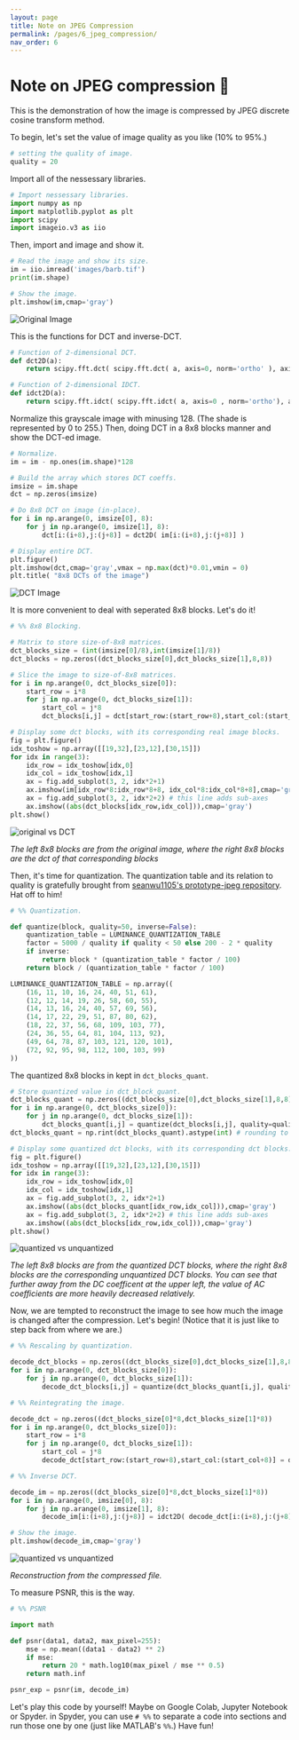 ```yaml
---
layout: page
title: Note on JPEG Compression
permalink: /pages/6_jpeg_compression/
nav_order: 6
---
```


# Note on JPEG compression :maple_leaf:

This is the demonstration of how the image is compressed by JPEG discrete cosine transform method.

To begin, let's set the value of image quality as you like (10% to 95%.)

```python
# setting the quality of image.
quality = 20
```

Import all of the nessessary libraries.

```python
# Import nessessary libraries.
import numpy as np
import matplotlib.pyplot as plt
import scipy
import imageio.v3 as iio
```

Then, import and image and show it.

```python
# Read the image and show its size.
im = iio.imread('images/barb.tif')
print(im.shape)  

# Show the image.
plt.imshow(im,cmap='gray')
```

![Original Image](barb_original.png)

This is the functions for DCT and inverse-DCT.

```python
# Function of 2-dimensional DCT.
def dct2D(a):
    return scipy.fft.dct( scipy.fft.dct( a, axis=0, norm='ortho' ), axis=1, norm='ortho' )

# Function of 2-dimensional IDCT.
def idct2D(a):
    return scipy.fft.idct( scipy.fft.idct( a, axis=0 , norm='ortho'), axis=1 , norm='ortho')
```

Normalize this grayscale image with minusing 128. (The shade is represented by 0 to 255.) Then, doing DCT in a 8x8 blocks manner and show the DCT-ed image.

```python
# Normalize.
im = im - np.ones(im.shape)*128

# Build the array which stores DCT coeffs.
imsize = im.shape
dct = np.zeros(imsize)

# Do 8x8 DCT on image (in-place).
for i in np.arange(0, imsize[0], 8):
    for j in np.arange(0, imsize[1], 8):
        dct[i:(i+8),j:(j+8)] = dct2D( im[i:(i+8),j:(j+8)] )

# Display entire DCT.
plt.figure()
plt.imshow(dct,cmap='gray',vmax = np.max(dct)*0.01,vmin = 0)
plt.title( "8x8 DCTs of the image")
```

![DCT Image](barb_dct.png)

It is more convenient to deal with seperated 8x8 blocks. Let's do it!

```python
# %% 8x8 Blocking.

# Matrix to store size-of-8x8 matrices.
dct_blocks_size = (int(imsize[0]/8),int(imsize[1]/8))
dct_blocks = np.zeros((dct_blocks_size[0],dct_blocks_size[1],8,8))

# Slice the image to size-of-8x8 matrices.
for i in np.arange(0, dct_blocks_size[0]):
    start_row = i*8
    for j in np.arange(0, dct_blocks_size[1]):
        start_col = j*8
        dct_blocks[i,j] = dct[start_row:(start_row+8),start_col:(start_col+8)]

# Display some dct blocks, with its corresponding real image blocks. 
fig = plt.figure()
idx_toshow = np.array([[19,32],[23,12],[30,15]])
for idx in range(3):
    idx_row = idx_toshow[idx,0]
    idx_col = idx_toshow[idx,1]
    ax = fig.add_subplot(3, 2, idx*2+1)
    ax.imshow(im[idx_row*8:idx_row*8+8, idx_col*8:idx_col*8+8],cmap='gray')
    ax = fig.add_subplot(3, 2, idx*2+2) # this line adds sub-axes
    ax.imshow((abs(dct_blocks[idx_row,idx_col])),cmap='gray')
plt.show()
```

![original vs DCT](original_vs_dct.png)

*The left 8x8 blocks are from the original image, where the right 8x8 blocks are the dct of that corresponding blocks*

Then, it's time for quantization. The quantization table and its relation to quality is gratefully brought from [seanwu1105's prototype-jpeg repository](https://github.com/seanwu1105/prototype-jpeg/). Hat off to him!

```python
# %% Quantization.

def quantize(block, quality=50, inverse=False):
    quantization_table = LUMINANCE_QUANTIZATION_TABLE
    factor = 5000 / quality if quality < 50 else 200 - 2 * quality
    if inverse:
        return block * (quantization_table * factor / 100)
    return block / (quantization_table * factor / 100)

LUMINANCE_QUANTIZATION_TABLE = np.array((
    (16, 11, 10, 16, 24, 40, 51, 61),
    (12, 12, 14, 19, 26, 58, 60, 55),
    (14, 13, 16, 24, 40, 57, 69, 56),
    (14, 17, 22, 29, 51, 87, 80, 62),
    (18, 22, 37, 56, 68, 109, 103, 77),
    (24, 36, 55, 64, 81, 104, 113, 92),
    (49, 64, 78, 87, 103, 121, 120, 101),
    (72, 92, 95, 98, 112, 100, 103, 99)
))
```

The quantized 8x8 blocks in kept in `dct_blocks_quant`.

```python
# Store quantized value in dct_block_quant.
dct_blocks_quant = np.zeros((dct_blocks_size[0],dct_blocks_size[1],8,8))
for i in np.arange(0, dct_blocks_size[0]):
    for j in np.arange(0, dct_blocks_size[1]):
        dct_blocks_quant[i,j] = quantize(dct_blocks[i,j], quality=quality)
dct_blocks_quant = np.rint(dct_blocks_quant).astype(int) # rounding to integer.

# Display some quantized dct blocks, with its corresponding dct blocks. 
fig = plt.figure()
idx_toshow = np.array([[19,32],[23,12],[30,15]])
for idx in range(3):
    idx_row = idx_toshow[idx,0]
    idx_col = idx_toshow[idx,1]
    ax = fig.add_subplot(3, 2, idx*2+1)
    ax.imshow((abs(dct_blocks_quant[idx_row,idx_col])),cmap='gray')
    ax = fig.add_subplot(3, 2, idx*2+2) # this line adds sub-axes
    ax.imshow((abs(dct_blocks[idx_row,idx_col])),cmap='gray')
plt.show()
```

![quantized vs unquantized](quantized_vs_unquantized.png)

*The left 8x8 blocks are from the quantized DCT blocks, where the right 8x8 blocks are the corresponding unquantized DCT blocks. You can see that further away from the DC coefficent at the upper left, the value of AC coefficients are more heavily decreased relatively.*

Now, we are tempted to reconstruct the image to see how much the image is changed after the compression. Let's begin! (Notice that it is just like to step back from where we are.)

```python
# %% Rescaling by quantization.

decode_dct_blocks = np.zeros((dct_blocks_size[0],dct_blocks_size[1],8,8)).astype(int)
for i in np.arange(0, dct_blocks_size[0]):
    for j in np.arange(0, dct_blocks_size[1]):
        decode_dct_blocks[i,j] = quantize(dct_blocks_quant[i,j], quality=quality, inverse=True)

# %% Reintegrating the image.

decode_dct = np.zeros((dct_blocks_size[0]*8,dct_blocks_size[1]*8))
for i in np.arange(0, dct_blocks_size[0]):
    start_row = i*8
    for j in np.arange(0, dct_blocks_size[1]):
        start_col = j*8
        decode_dct[start_row:(start_row+8),start_col:(start_col+8)] = decode_dct_blocks[i,j]

# %% Inverse DCT.

decode_im = np.zeros((dct_blocks_size[0]*8,dct_blocks_size[1]*8))
for i in np.arange(0, imsize[0], 8):
    for j in np.arange(0, imsize[1], 8):
        decode_im[i:(i+8),j:(j+8)] = idct2D( decode_dct[i:(i+8),j:(j+8)] )

# Show the image.
plt.imshow(decode_im,cmap='gray')
```

![quantized vs unquantized](barb_compressed.png)

*Reconstruction from the compressed file.*

To measure PSNR, this is the way.

```python
# %% PSNR

import math

def psnr(data1, data2, max_pixel=255):
    mse = np.mean((data1 - data2) ** 2)
    if mse:
        return 20 * math.log10(max_pixel / mse ** 0.5)
    return math.inf

psnr_exp = psnr(im, decode_im)
```

Let's play this code by yourself! Maybe on Google Colab, Jupyter Notebook or Spyder. in Spyder, you can use `# %%` to separate a code into sections and run those one by one (just like MATLAB's `%%`.) Have fun!